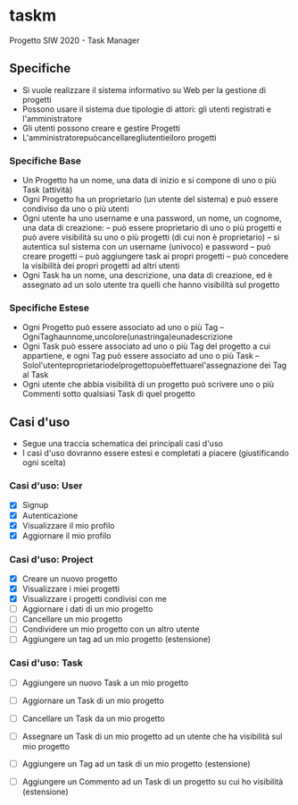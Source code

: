# taskm
Progetto SIW 2020 - Task Manager

## Specifiche

* Si vuole realizzare il sistema informativo su Web per la gestione di progetti
* Possono usare il sistema due tipologie di attori: gli utenti registrati e l'amministratore
* Gli utenti possono creare e gestire Progetti
* L'amministratorepuòcancellaregliutentieiloro progetti

### Specifiche Base

* Un Progetto ha un nome, una data di inizio e si compone di uno o più Task (attività)
* Ogni Progetto ha un proprietario (un utente del sistema) e può essere condiviso da uno o più utenti
* Ogni utente ha uno username e una password, un nome, un cognome, una data di creazione:
– può essere proprietario di uno o più progetti e può avere visibilità su uno o più progetti (di cui non è proprietario)
– si autentica sul sistema con un username (univoco) e password
– può creare progetti
– può aggiungere task ai propri progetti
– può concedere la visibilità dei propri progetti ad altri utenti
* Ogni Task ha un nome, una descrizione, una data di creazione, ed è assegnato ad un solo utente tra quelli che hanno visibilità sul progetto

### Specifiche Estese

* Ogni Progetto può essere associato ad uno o più Tag
– OgniTaghaunnome,uncolore(unastringa)eunadescrizione
* Ogni Task può essere associato ad uno o più Tag del progetto a cui appartiene, e ogni Tag può essere associato ad uno o più Task
– Solol'utenteproprietariodelprogettopuòeffettuarel'assegnazione dei Tag al Task
* Ogni utente che abbia visibilità di un progetto può scrivere uno o più Commenti sotto qualsiasi Task di quel progetto

## Casi d'uso

* Segue una traccia schematica dei principali casi d'uso
* I casi d'uso dovranno essere estesi e completati a piacere (giustificando ogni scelta)

### Casi d'uso: User

-[x] Signup
-[x] Autenticazione
-[x] Visualizzare il mio profilo 
-[x] Aggiornare il mio profilo

### Casi d'uso: Project

-[x] Creare un nuovo progetto
-[x] Visualizzare i miei progetti
-[x] Visualizzare i progetti condivisi con me
-[ ] Aggiornare i dati di un mio progetto
-[ ] Cancellare un mio progetto
-[ ] Condividere un mio progetto con un altro utente
-[ ] Aggiungere un tag ad un mio progetto (estensione)

### Casi d'uso: Task

-[ ] Aggiungere un nuovo Task a un mio progetto
-[ ] Aggiornare un Task di un mio progetto
-[ ] Cancellare un Task da un mio progetto
-[ ] Assegnare un Task di un mio progetto ad un utente che ha visibilità sul mio progetto
-[ ] Aggiungere un Tag ad un task di un mio progetto (estensione)
-[ ] Aggiungere un Commento ad un Task di un progetto su cui ho visibilità (estensione)

